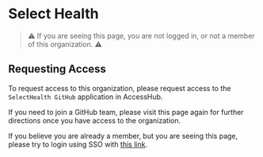 # Select Health

> :warning: If you are seeing this page, you are not logged in, or not a member of this organization. :warning:

## Requesting Access

To request access to this organization, please request access to the `SelectHealth GitHub` application in AccessHub.

If you need to join a GitHub team, please visit this page again for further directions once you have access to the organization.

If you believe you are already a member, but you are seeing this page, please try to login using SSO with [this link](https://github.com/orgs/SelectHealth/sso).
